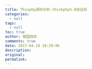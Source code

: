 ```yaml
---
title: Thinphp源码分析-thinkphp5.0验证码
categories:
  - null
tags:
  - null
toc: true
author: 虢国技匠
comments: true
date: 2017-04-10 18:29:06
description:
original:
permalink:
---
```


<!-- more -->
